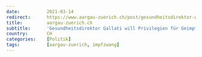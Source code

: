 ```yaml
---
date:          2021-03-14
redirect:      https://www.aargau-zuerich.ch/post/gesundheitsdirektor-will-privilegien-f%C3%BCr-geimpfte
title:         aargau-zuerich.ch
subtitle:      'Gesundheitsdirektor Gallati will Privilegien für Geimpfte'
country:       CH
categories:    [Politik]
tags:          [aargau-zuerich, impfzwang]
---
```

